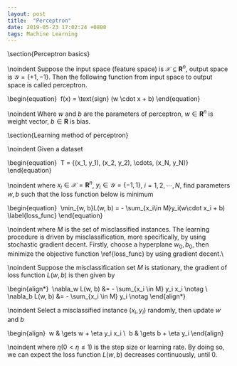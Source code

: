 ```yaml
---
layout: post
title:  "Perceptron"
date: 2019-05-23 17:02:24 +0800
tags: Machine Learning
---
```


\section{Perceptron basics}

\noindent Suppose the input space (feature space) is $\mathcal{X}\subseteq \textbf{R}^n$, output space is $\mathcal{Y}=\{+1,-1\}$. Then the following function from input space to output space is called perceptron.

\begin{equation}
​	f(x) = \text{sign} (w \cdot x + b)
\end{equation}

\noindent Where $w$ and $b$ are the parameters of perceptron, $w\in \textbf{R}^n$ is weight vector, $b\in \textbf{R}$ is bias. 



\section{Learning method of perceptron}

\noindent Given a dataset 

\begin{equation}
​	T = \{(x_1, y_1), (x_2, y_2), \cdots, (x_N, y_N)\}
\end{equation}

\noindent where $x_i \in \mathcal{X} = \textbf{R}^n$, $y_i \in \mathcal{Y} =\{-1, 1\}$, $i=1,2,\cdots,N$, find parameters $w, b$ such that the loss function below is minimum

\begin{equation}
​	\min_{w, b}L(w, b) = - \sum_{x_i\in M}y_i(w\cdot x_i + b) \label{loss_func}
\end{equation}

\noindent where $M$ is the set of misclassified instances. The learning procedure is driven by misclassification, more specifically, by using stochastic gradient decent. Firstly, choose a hyperplane $w_0, b_0$, then minimize the objective function \ref{loss_func} by using gradient decent.\\

\noindent Suppose the misclassification set $M$ is stationary, the gradient of loss function $L(w, b)$ is then given by

\begin{align*}
​	\nabla_w L(w, b) &= - \sum_{x_i \in M} y_i x_i \notag \\
​	\nabla_b L(w, b) &= - \sum_{x_i \in M} y_i \notag
\end{align*}

\noindent Select a misclassified instance $(x_i, y_i)$ randomly, then update $w$ and $b$

\begin{align}
​	w & \gets w + \eta y_i x_i \\
​	b & \gets b + \eta y_i
\end{align}

\noindent where $\eta(0<\eta\leq 1)$ is the step size or learning rate. By doing so, we can expect the loss function $L(w, b)$ decreases continuously, until 0.


